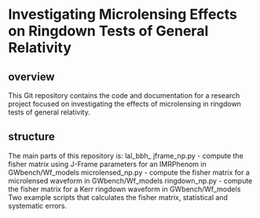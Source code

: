 # Investigating Microlensing Effects on Ringdown Tests of General Relativity
## overview
This Git repository contains the code and documentation for a research project focused on investigating the effects of microlensing in ringdown tests of general relativity. 
## structure 
The main parts of this repository is:
lal_bbh_ jframe_np.py -  compute the fisher matrix using J-Frame parameters for an IMRPhenom in GWbench/Wf_models
microlensed_np.py - compute the fisher matrix for a microlensed waveform in GWbench/Wf_models
ringdown_np.py - compute the fisher matrix for a Kerr ringdown waveform in GWbench/Wf_models
Two example scripts that calculates the fisher matrix, statistical and systematic errors.

